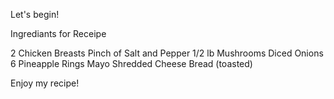 Let's begin!

Ingrediants for Receipe

2 Chicken Breasts
Pinch of Salt and Pepper
1/2 lb Mushrooms
Diced Onions
6 Pineapple Rings
Mayo
Shredded Cheese
Bread (toasted)

Enjoy my recipe!